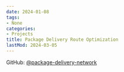```yaml
---
date: 2024-01-08
tags:
- None
categories:
- Projects
title: Package Delivery Route Optimization
lastMod: 2024-03-05
---
```

GitHub: [@package-delivery-network](https://github.com/wonyoung-jang/package-delivery-network)
